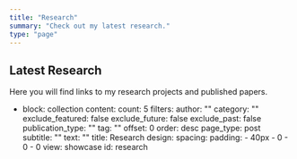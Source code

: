 ```yaml
---
title: "Research"
summary: "Check out my latest research."
type: "page"
---
```


## Latest Research

Here you will find links to my research projects and published papers.

- block: collection
  content:
    count: 5
    filters:
      author: ""
      category: ""
      exclude_featured: false
      exclude_future: false
      exclude_past: false
      publication_type: ""
      tag: ""
    offset: 0
    order: desc
    page_type: post
    subtitle: ""
    text: ""
    title: Research
  design:
    spacing:
      padding:
      - 40px
      - 0
      - 0
      - 0
    view: showcase
  id: research